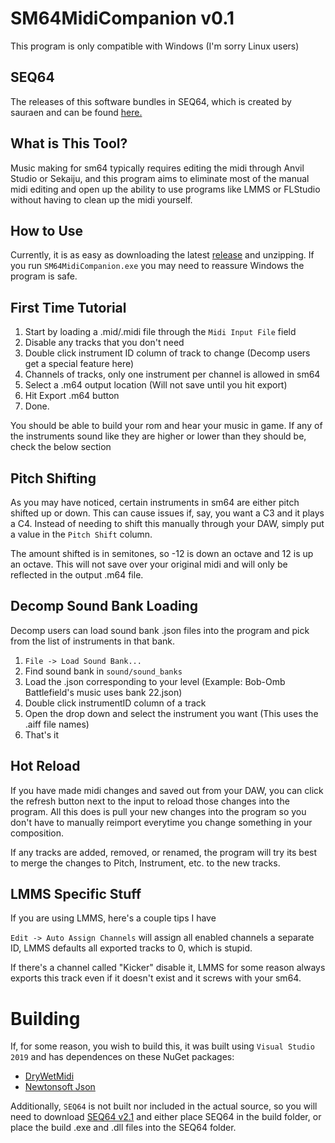 # SM64MidiCompanion v0.1
This program is only compatible with Windows (I'm sorry Linux users)

## SEQ64
The releases of this software bundles in SEQ64, which is created by sauraen and can be found [here.](https://github.com/sauraen/seq64)

## What is This Tool?
Music making for sm64 typically requires editing the midi through Anvil Studio or Sekaiju, and this program aims to eliminate most of the manual midi editing 
and open up the ability to use programs like LMMS or FLStudio without having to clean up the midi yourself.

## How to Use
Currently, it is as easy as downloading the latest [release](https://github.com/Bitlytic/SM64MidiCompanion/releases) and unzipping. If you run `SM64MidiCompanion.exe`
you may need to reassure Windows the program is safe. 

## First Time Tutorial
1. Start by loading a .mid/.midi file through the `Midi Input File` field
2. Disable any tracks that you don't need
3. Double click instrument ID column of track to change (Decomp users get a special feature here)
4. Channels of tracks, only one instrument per channel is allowed in sm64
5. Select a .m64 output location (Will not save until you hit export)
6. Hit Export .m64 button
7. Done.

You should be able to build your rom and hear your music in game. If any of the instruments sound like they are higher or lower than they should be, 
check the below section

## Pitch Shifting
As you may have noticed, certain instruments in sm64 are either pitch shifted up or down. This can cause issues if, say, you want a C3 and it plays a C4.
Instead of needing to shift this manually through your DAW, simply put a value in the `Pitch Shift` column.

The amount shifted is in semitones, so -12 is down an octave and 12 is up an octave. This will not save over your original midi and will only be reflected in the
output .m64 file.

## Decomp Sound Bank Loading
Decomp users can load sound bank .json files into the program and pick from the list of instruments in that bank.

1. `File -> Load Sound Bank...`
2. Find sound bank in `sound/sound_banks`
3. Load the .json corresponding to your level (Example: Bob-Omb Battlefield's music uses bank 22.json)
4. Double click instrumentID column of a track
5. Open the drop down and select the instrument you want (This uses the .aiff file names)
6. That's it

## Hot Reload
If you have made midi changes and saved out from your DAW, you can click the refresh button next to the input to reload those changes into the program. All this does 
is pull your new changes into the program so you don't have to manually reimport everytime you change something in your composition.

If any tracks are added, removed, or renamed, the program will try its best to merge the changes to Pitch, Instrument, etc. to the new tracks.

## LMMS Specific Stuff
If you are using LMMS, here's a couple tips I have

`Edit -> Auto Assign Channels` will assign all enabled channels a separate ID, LMMS defaults all exported tracks to 0, which is stupid.

If there's a channel called "Kicker" disable it, LMMS for some reason always exports this track even if it doesn't exist and it screws with your sm64.


# Building
If, for some reason, you wish to build this, it was built using `Visual Studio 2019` and has dependences on these NuGet packages:

- [DryWetMidi](https://www.nuget.org/packages/Melanchall.DryWetMidi)
- [Newtonsoft Json](https://www.newtonsoft.com/json)

Additionally, `SEQ64` is not built nor included in the actual source, so you will need to download [SEQ64 v2.1](https://github.com/sauraen/seq64/releases/tag/2.1) 
and either place SEQ64 in the build folder, or place the build .exe and .dll files into the SEQ64 folder.
